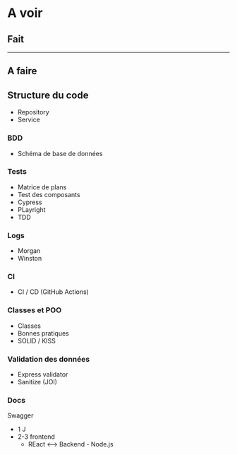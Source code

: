 # A voir

## Fait

---

## A faire

## Structure du code

- Repository
- Service

### BDD

- Schéma de base de données

### Tests

- Matrice de plans
- Test des composants
- Cypress
- PLayright
- TDD

### Logs

- Morgan
- Winston

### CI

- CI / CD (GitHub Actions)

### Classes et POO

- Classes
- Bonnes pratiques
- SOLID / KISS

### Validation des données

- Express validator
- Sanitize (JOI)

### Docs

Swagger

- 1 J
- 2-3 frontend
  - REact <--> Backend - Node.js
